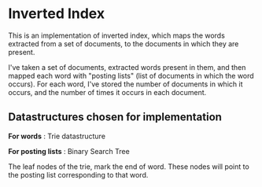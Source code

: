 # Inverted Index
This is an implementation of inverted index, which maps the words extracted from a set of documents, to the documents in which they are present.

I've taken a set of documents, extracted words present in them, and then mapped each word with "posting lists" (list of documents in which the word occurs). For each word, I've stored the number of documents in which it occurs, and the number of times it occurs in each document.

## Datastructures chosen for implementation

<b>For words</b>  :  Trie datastructure
  
<b>For posting lists</b> :  Binary Search Tree

The leaf nodes of the trie, mark the end of word. These nodes will point to the posting list corresponding to
that word. 
